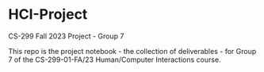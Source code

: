 # HCI-Project
CS-299 Fall 2023 Project - Group 7

This repo is the project notebook - the collection of deliverables - for Group 7 of the CS-299-01-FA/23 Human/Computer Interactions course.
